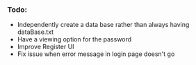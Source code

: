 ### Todo:

- Independently create a data base rather than always having dataBase.txt
- Have a viewing option for the password
- Improve Register UI
- Fix issue when error message in login page doesn't go